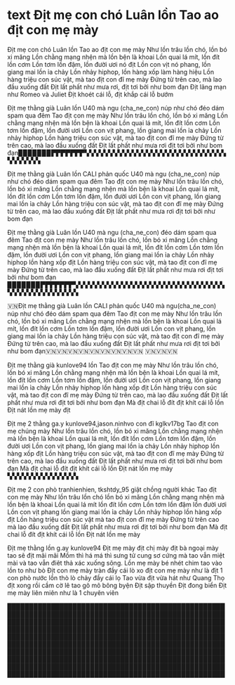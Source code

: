 # text Địt mẹ con chó Luân lồn Tao ao địt con mẹ mày
Địt mẹ con chó Luân lồn Tao ao địt con mẹ mày
Như lồn trâu lồn chó, lồn bó xi măng
Lồn chằng mạng nhện mà lồn bện là khoai
Lồn quai lá mít, lồn đít lồn cơm
Lồn tơm lồn đậm, lồn đười ươi nó địt
Lồn con vịt nó phang, lồn giang mai lồn ỉa chảy
Lồn nhảy hiphop, lồn hàng xốp làm hàng hiệu
Lồn hàng triệu con súc vật, mà tao địt con đĩ mẹ mày
Đứng từ trên cao, mà lao đầu xuống đất
Địt lất phất như mưa rơi, địt tơi bởi như bom đạn
Địt lãng mạn như Romeo và Juliet
Địt khoét cái lỗ, địt khắp cái lỗ bướm


Địt mẹ thằng già Luân lồn U40 mà ngu (cha_ne_con) núp như chó đéo dám spam qua đêm Tao địt con mẹ mày
Như lồn trâu lồn chó, lồn bó xi măng
Lồn chằng mạng nhện mà lồn bện là khoai
Lồn quai lá mít, lồn đít lồn cơm
Lồn tơm lồn đậm, lồn đười ươi
Lồn con vịt phang, lồn giang mai lồn ỉa chảy
Lồn nhảy hiphop 
Lồn hàng triệu con súc vật, mà tao địt con đĩ mẹ mày
Đứng từ trên cao, mà lao đầu xuống đất
Địt lất phất như mưa rơi địt tơi bởi như bom đạn▉▉▉▉▉▉▉▛▛▛▛▛▛▛▚▚▚▚▚▚▚▚▚▚▚▚▚▚▚▚▚▚▚▚▚▚▚▚▚▚▚▚▚▚▚▚▚▚▚▚▚


Địt mẹ thằng già Luân lồn CALI phản quốc U40 mà ngu (cha_ne_con) núp như chó đéo dám spam qua đêm Tao địt con mẹ mày
Như lồn trâu lồn chó, lồn bó xi măng
Lồn chằng mạng nhện mà lồn bện là khoai
Lồn quai lá mít, lồn đít lồn cơm
Lồn tơm lồn đậm, lồn đười ươi
Lồn con vịt phang, lồn giang mai lồn ỉa chảy
Lồn hàng triệu con súc vật, mà tao địt con đĩ mẹ mày
Đứng từ trên cao, mà lao đầu xuống đất
Địt lất phất như mưa rơi địt tơi bởi như bom đạn 


Địt mẹ thằng già Luân lồn U40 mà ngu (cha_ne_con) đéo dám spam qua đêm Tao địt con mẹ mày
Như lồn trâu lồn chó, lồn bó xi măng
Lồn chằng mạng nhện mà lồn bện là khoai
Lồn quai lá mít, lồn đít lồn cơm
Lồn tơm lồn đậm, lồn đười ươi
Lồn con vịt phang, lồn giang mai lồn ỉa chảy
Lồn nhảy hiphop lồn hàng xốp địt
Lồn hàng triệu con súc vật, mà tao địt con đĩ mẹ mày
Đứng từ trên cao, mà lao đầu xuống đất
Địt lất phất như mưa rơi địt tơi bởi như bom đạn
▉▉▉▉▉▉▉▛▛▛▛▛▛▛▚▚▚▚▚▚▚▚▚▚▚▚▚▚▚▚▚▚▚▚▚▚▚▚▚▚▚▚▚▚▚▚▚▚▚▚▚▚▚▚▚▚▚▚▚▚▚



🇻🇳Địt mẹ thằng già Luân lồn CALI phản quốc U40 mà ngu(cha_ne_con) núp như chó đéo dám spam qua đêm Tao địt con mẹ mày Như lồn trâu lồn chó, lồn bó xi măng Lồn chằng mạng nhện mà lồn bện là khoai Lồn quai lá mít, lồn đít lồn cơm Lồn tơm lồn đậm, lồn đười ươi Lồn con vịt phang, lồn giang mai lồn ỉa chảy Lồn hàng triệu con súc vật, mà tao địt con đĩ mẹ mày Đứng từ trên cao, mà lao đầu xuống đất Địt lất phất như mưa rơi địt tơi bởi như bom đạn🇻🇳🇻🇳🇻🇳🇻🇳🇻🇳🇻🇳🇻🇳🇻🇳🇻🇳 🇻🇳🇻🇳🇻🇳


Địt mẹ thằng già kunlove94 lồn  Tao địt con mẹ mày
Như lồn trâu lồn chó, lồn bó xi măng
Lồn chằng mạng nhện mà lồn bện là khoai
Lồn quai lá mít, lồn đít lồn cơm
Lồn tơm lồn đậm, lồn đười ươi
Lồn con vịt phang, lồn giang mai lồn ỉa chảy
Lồn nhảy hiphop lồn hàng xốp địt
Lồn hàng triệu con súc vật, mà tao địt con đĩ mẹ mày
Đứng từ trên cao, mà lao đầu xuống đất
Địt lất phất như mưa rơi địt tơi bởi như bom đạn
Mà địt chai lỗ đít địt khít cái lỗ lồn
Địt nát lồn mẹ mày địt 

Địt mẹ 2 thằng ga.y kunlove94,jason.ninhvo con đĩ kglkv17bg Tao địt con mẹ chúng mày
Như lồn trâu lồn chó, lồn bó xi măng
Lồn chằng mạng nhện mà lồn bện là khoai
Lồn quai lá mít, lồn đít lồn cơm
Lồn tơm lồn đậm, lồn đười ươi
Lồn con vịt phang, lồn giang mai lồn ỉa chảy
Lồn nhảy hiphop lồn hàng xốp địt
Lồn hàng triệu con súc vật, mà tao địt con đĩ mẹ mày
Đứng từ trên cao, mà lao đầu xuống đất
Địt lất phất như mưa rơi địt tơi bởi như bom đạn
Mà địt chai lỗ đít địt khít cái lỗ lồn
Địt nát lồn mẹ mày ▚▚▚▚▚▚▚▚▚▚▚▚▚▚▚

Địt mẹ 2 con phò tranhienhien, tkshtdy_95 giật chồng người khác Tao địt con mẹ mày
Như lồn trâu lồn chó lồn bó xi măng
Lồn chằng mạng nhện mà lồn bện là khoai
Lồn quai lá mít lồn đít lồn cơm
Lồn tơm lồn đậm lồn đười ươi
Lồn con vịt phang lồn giang mai lồn ỉa chảy
Lồn nhảy hiphop lồn hàng xốp địt
Lồn hàng triệu con súc vật mà tao địt con đĩ mẹ mày
Đứng từ trên cao mà lao đầu xuống đất
Địt lất phất như mưa rơi địt tơi bởi như bom đạn
Mà địt chai lỗ đít địt khít cái lỗ lồn
Địt nát lồn mẹ mày


Địt mẹ thằng lồn g.ay kunlove94 Địt mẹ mày địt chị mày địt bà ngoại mày tao sẽ địt mãi mãi Mồm thì há má thì sưng tử cung sơ cứng mà tao vẫn miệt mài và tao vẫn điêt thả xác xuống sông. Lồn mẹ mày bé nhét chim tao vào lồn to như bò Địt con mẹ mày tràn đầy cái lò xo địt con mẹ mày như là địt 1 con phò nước lồn  thò lò chảy đầy cái lọ Tao vừa địt vừa hát như Quang Thọ địt xong rồi cầm cờ lê tao gõ mõ bông byện Địt sập thuyền Địt đong biển Địt mẹ mày liên miên như là 1 chuyên viên







████████████████████████████████████████████████████████████████████████████████████████████████████████████████████████████████████████████████████████████████████████████████████████████████████████████████████████████████████████████████████████████████████████████████████████████████████████████████████████████████████████████████████████████████████████████████████████████████████████████████████████████████████████████████████████████████████████████████████████████████████████████████████

